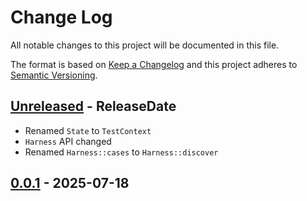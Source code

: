 # Change Log
All notable changes to this project will be documented in this file.

The format is based on [Keep a Changelog](http://keepachangelog.com/)
and this project adheres to [Semantic Versioning](http://semver.org/).

<!-- next-header -->
## [Unreleased] - ReleaseDate

- Renamed `State` to `TestContext`
- `Harness` API changed
- Renamed `Harness::cases` to `Harness::discover`

## [0.0.1] - 2025-07-18

<!-- next-url -->
[Unreleased]: https://github.com/epage/pytest-rs/compare/libtest2-v0.0.1...HEAD
[0.0.1]: https://github.com/rust-cli/argfile/compare/2638841cce95b808989c3c2f56b73e0997f29fe2...libtest2-v0.0.1

